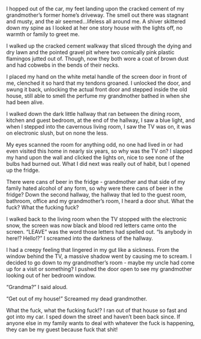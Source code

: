 I hopped out of the car, my feet landing upon the cracked cement of my grandmother’s former home’s driveway. The smell out there was stagnant and musty, and the air seemed…lifeless all around me. A shiver skittered down my spine as I looked at her one story house with the lights off, no warmth or family to greet me.

I walked up the cracked cement walkway that sliced through the dying and dry lawn and the pointed gravel pit where two comically pink plastic flamingos jutted out of. Though, now they both wore a coat of brown dust and had cobwebs in the bends of their necks.

I placed my hand on the white metal handle of the screen door in front of me, clenched it so hard that my tendons groaned. I unlocked the door, and swung it back, unlocking the actual front door and stepped inside the old house, still able to smell the perfume my grandmother bathed in when she had been alive.

I walked down the dark little hallway that ran between the dining room, kitchen and guest bedroom, at the end of the hallway, I saw a blue light, and when I stepped into the cavernous living room, I saw the TV was on, it was on electronic slush, but on none the less.

My eyes scanned the room for anything odd, no one had lived in or had even visited this home in nearly six years, so why was the TV on? I slapped my hand upon the wall and clicked the lights on, nice to see none of the bulbs had burned out. What I did next was really out of habit, but I opened up the fridge.

There were cans of beer in the fridge - grandmother and that side of my family hated alcohol of any form, so why were there cans of beer in the fridge? Down the second hallway, the hallway that led to the guest room, bathroom, office and my grandmother’s room, I heard a door shut. What the fuck? What the fucking fuck?

I walked back to the living room when the TV stopped with the electronic snow, the screen was now black and blood red letters came onto the screen. “LEAVE” was the word those letters had spelled out. “Is anybody in here!? Hello!?” I screamed into the darkness of the hallway.

I had a creepy feeling that lingered in my gut like a sickness. From the window behind the TV, a massive shadow went by causing me to scream. I decided to go down to my grandmother’s room - maybe my uncle had come up for a visit or something? I pushed the door open to see my grandmother looking out of her bedroom window.

“Grandma?” I said aloud.

“Get out of my house!” Screamed my dead grandmother.

What the fuck, what the fucking fuck!? I ran out of that house so fast and got into my car. I sped down the street and haven’t been back since. If anyone else in my family wants to deal with whatever the fuck is happening, they can be my guest because fuck that shit!